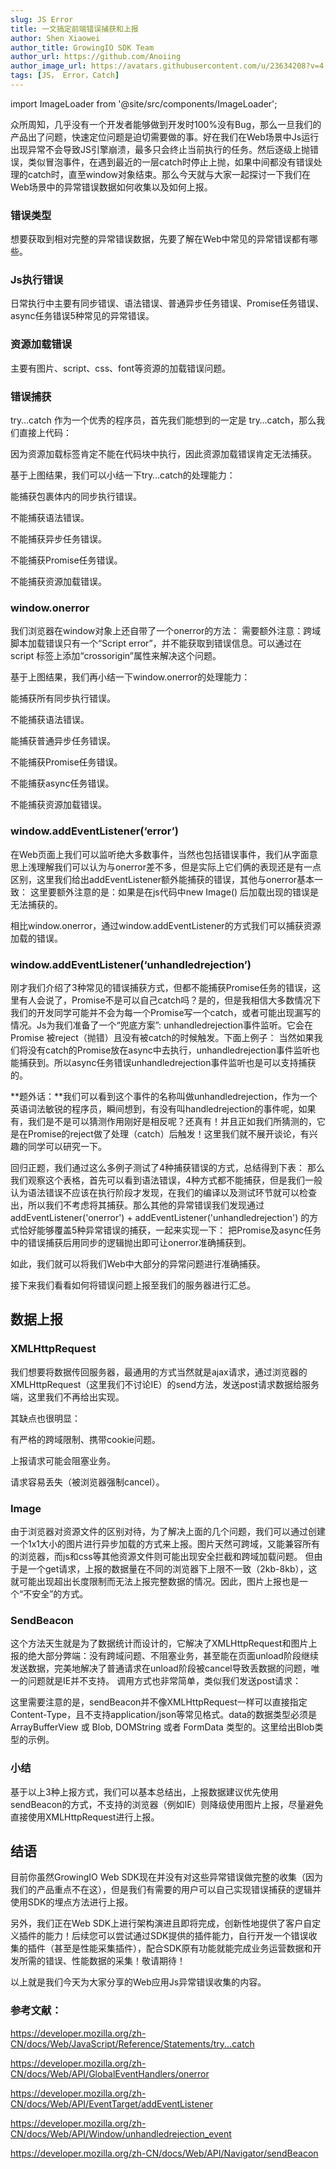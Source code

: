 ```yaml
---
slug: JS Error
title: 一文搞定前端错误捕获和上报
author: Shen Xiaowei
author_title: GrowingIO SDK Team
author_url: https://github.com/Anoiing
author_image_url: https://avatars.githubusercontent.com/u/23634208?v=4
tags: [JS， Error，Catch]
---
```


import ImageLoader from '@site/src/components/ImageLoader';

众所周知，几乎没有一个开发者能够做到开发时100%没有Bug，那么一旦我们的产品出了问题，快速定位问题是迫切需要做的事。好在我们在Web场景中Js运行出现异常不会导致JS引擎崩溃，最多只会终止当前执行的任务。然后逐级上抛错误，类似冒泡事件，在遇到最近的一层catch时停止上抛，如果中间都没有错误处理的catch时，直至window对象结束。那么今天就与大家一起探讨一下我们在Web场景中的异常错误数据如何收集以及如何上报。
<!--truncate-->
### 错误类型
想要获取到相对完整的异常错误数据，先要了解在Web中常见的异常错误都有哪些。

### Js执行错误
日常执行中主要有同步错误、语法错误、普通异步任务错误、Promise任务错误、async任务错误5种常见的异常错误。

### 资源加载错误
主要有图片、script、css、font等资源的加载错误问题。
### 错误捕获
try…catch
作为一个优秀的程序员，首先我们能想到的一定是 try…catch，那么我们直接上代码：
<ImageLoader path="blog/JSErrorCatch/trycatch-1" />
<ImageLoader path="blog/JSErrorCatch/trycatch-2" />

因为资源加载标签肯定不能在代码块中执行，因此资源加载错误肯定无法捕获。

基于上图结果，我们可以小结一下try…catch的处理能力：

能捕获包裹体内的同步执行错误。

不能捕获语法错误。

不能捕获异步任务错误。

不能捕获Promise任务错误。

不能捕获资源加载错误。

### window.onerror
我们浏览器在window对象上还自带了一个onerror的方法：
<ImageLoader path="blog/JSErrorCatch/trycatch-3" />
需要额外注意：跨域脚本加载错误只有一个“Script error”，并不能获取到错误信息。可以通过在 script 标签上添加“crossorigin”属性来解决这个问题。

基于上图结果，我们再小结一下window.onerror的处理能力：

能捕获所有同步执行错误。

不能捕获语法错误。

能捕获普通异步任务错误。

不能捕获Promise任务错误。

不能捕获async任务错误。

不能捕获资源加载错误。

### window.addEventListener(‘error’)
在Web页面上我们可以监听绝大多数事件，当然也包括错误事件，我们从字面意思上浅理解我们可以认为与onerror差不多，但是实际上它们俩的表现还是有一点区别，这里我们给出addEventListener额外能捕获的错误，其他与onerror基本一致：
<ImageLoader path="blog/JSErrorCatch/trycatch-4" />
这里要额外注意的是：如果是在js代码中new Image() 后加载出现的错误是无法捕获的。

相比window.onerror，通过window.addEventListener的方式我们可以捕获资源加载的错误。

### window.addEventListener(‘unhandledrejection’)
刚才我们介绍了3种常见的错误捕获方式，但都不能捕获Promise任务的错误，这里有人会说了，Promise不是可以自己catch吗？是的，但是我相信大多数情况下我们的开发同学可能并不会为每一个Promise写一个catch，或者可能出现漏写的情况。Js为我们准备了一个“兜底方案”: unhandledrejection事件监听。它会在Promise 被reject（抛错）且没有被catch的时候触发。下面上例子：
<ImageLoader path="blog/JSErrorCatch/trycatch-5" />
当然如果我们将没有catch的Promise放在async中去执行，unhandledrejection事件监听也能捕获到。所以async任务错误unhandledrejection事件监听也是可以支持捕获的。

**题外话：**我们可以看到这个事件的名称叫做unhandledrejection，作为一个英语词法敏锐的程序员，瞬间想到，有没有叫handledrejection的事件呢，如果有，我们是不是可以猜测作用刚好是相反呢？还真有！并且正如我们所猜测的，它是在Promise的reject做了处理（catch）后触发！这里我们就不展开谈论，有兴趣的同学可以研究一下。

回归正题，我们通过这么多例子测试了4种捕获错误的方式，总结得到下表：
<ImageLoader path="blog/JSErrorCatch/trycatch-6" />
那么我们观察这个表格，首先可以看到语法错误，4种方式都不能捕获，但是我们一般认为语法错误不应该在执行阶段才发现，在我们的编译以及测试环节就可以检查出，所以我们不考虑将其捕获。那么其他的异常错误我们发现通过 addEventListener('onerror') + addEventListener('unhandledrejection') 的方式恰好能够覆盖5种异常错误的捕获，一起来实现一下：
<ImageLoader path="blog/JSErrorCatch/trycatch-7" />
把Promise及async任务中的错误捕获后用同步的逻辑抛出即可让onerror准确捕获到。

如此，我们就可以将我们Web中大部分的异常问题进行准确捕获。

接下来我们看看如何将错误问题上报至我们的服务器进行汇总。

## 数据上报
### XMLHttpRequest
我们想要将数据传回服务器，最通用的方式当然就是ajax请求，通过浏览器的XMLHttpRequest（这里我们不讨论IE）的send方法，发送post请求数据给服务端，这里我们不再给出实现。

其缺点也很明显：

有严格的跨域限制、携带cookie问题。

上报请求可能会阻塞业务。

请求容易丢失（被浏览器强制cancel）。

### Image
由于浏览器对资源文件的区别对待，为了解决上面的几个问题，我们可以通过创建一个1x1大小的图片进行异步加载的方式来上报。图片天然可跨域，又能兼容所有的浏览器，而js和css等其他资源文件则可能出现安全拦截和跨域加载问题。
<ImageLoader path="blog/JSErrorCatch/trycatch-8" />
但由于是一个get请求，上报的数据量在不同的浏览器下上限不一致（2kb-8kb），这就可能出现超出长度限制而无法上报完整数据的情况。因此，图片上报也是一个“不安全”的方式。

### SendBeacon
这个方法天生就是为了数据统计而设计的，它解决了XMLHttpRequest和图片上报的绝大部分弊端：没有跨域问题、不阻塞业务，甚至能在页面unload阶段继续发送数据，完美地解决了普通请求在unload阶段被cancel导致丢数据的问题，唯一的问题就是IE并不支持。
<ImageLoader path="blog/JSErrorCatch/trycatch-9" />
调用方式也非常简单，类似我们发送post请求：
<ImageLoader path="blog/JSErrorCatch/trycatch-10" />

这里需要注意的是，sendBeacon并不像XMLHttpRequest一样可以直接指定Content-Type，且不支持application/json等常见格式。data的数据类型必须是 ArrayBufferView 或 Blob, DOMString 或者 FormData 类型的。这里给出Blob类型的示例。

### 小结
基于以上3种上报方式，我们可以基本总结出，上报数据建议优先使用sendBeacon的方式，不支持的浏览器（例如IE）则降级使用图片上报，尽量避免直接使用XMLHttpRequest进行上报。

## 结语
目前你虽然GrowingIO Web SDK现在并没有对这些异常错误做完整的收集（因为我们的产品重点不在这），但是我们有需要的用户可以自己实现错误捕获的逻辑并使用SDK的埋点方法进行上报。

另外，我们正在Web SDK上进行架构演进且即将完成，创新性地提供了客户自定义插件的能力！后续您可以尝试通过SDK提供的插件能力，自行开发一个错误收集的插件（甚至是性能采集插件），配合SDK原有功能就能完成业务运营数据和开发所需的错误、性能数据的采集！敬请期待！

以上就是我们今天为大家分享的Web应用Js异常错误收集的内容。
### 参考文献：

https://developer.mozilla.org/zh-CN/docs/Web/JavaScript/Reference/Statements/try...catch

https://developer.mozilla.org/zh-CN/docs/Web/API/GlobalEventHandlers/onerror

https://developer.mozilla.org/zh-CN/docs/Web/API/EventTarget/addEventListener

https://developer.mozilla.org/zh-CN/docs/Web/API/Window/unhandledrejection_event

https://developer.mozilla.org/zh-CN/docs/Web/API/Navigator/sendBeacon